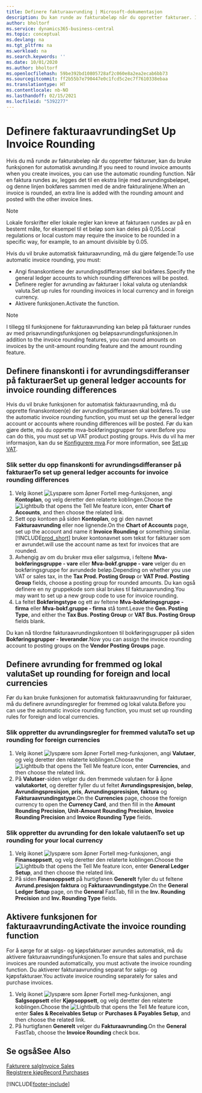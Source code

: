 ```yaml
---
title: Definere fakturaavrunding | Microsoft-dokumentasjon
description: Du kan runde av fakturabeløp når du oppretter fakturaer. I tillegg kan lokale forskrifter eller lokale regler kreve at fakturaen rundes av på en bestemt måte, for eksempel til et beløp som kan deles på 0,05.
author: bholtorf
ms.service: dynamics365-business-central
ms.topic: conceptual
ms.devlang: na
ms.tgt_pltfrm: na
ms.workload: na
ms.search.keywords: ''
ms.date: 10/01/2020
ms.author: bholtorf
ms.openlocfilehash: 59be392bd10805728af2c060e8a2ea2ecab6bb73
ms.sourcegitcommit: ff2b55b7e790447e0c1fcd5c2ec7f7610338ebaa
ms.translationtype: HT
ms.contentlocale: nb-NO
ms.lasthandoff: 02/15/2021
ms.locfileid: "5392277"
---
```

# <a name="set-up-invoice-rounding"></a><span data-ttu-id="099cd-104">Definere fakturaavrunding</span><span class="sxs-lookup"><span data-stu-id="099cd-104">Set Up Invoice Rounding</span></span>
<span data-ttu-id="099cd-105">Hvis du må runde av fakturabeløp når du oppretter fakturaer, kan du bruke funksjonen for automatisk avrunding.</span><span class="sxs-lookup"><span data-stu-id="099cd-105">If you need to round invoice amounts when you create invoices, you can use the automatic rounding function.</span></span> <span data-ttu-id="099cd-106">Når en faktura rundes av, legges det til en ekstra linje med avrundingsbeløpet, og denne linjen bokføres sammen med de andre fakturalinjene.</span><span class="sxs-lookup"><span data-stu-id="099cd-106">When an invoice is rounded, an extra line is added with the rounding amount and posted with the other invoice lines.</span></span>

> [!NOTE]  
>  <span data-ttu-id="099cd-107">Lokale forskrifter eller lokale regler kan kreve at fakturaen rundes av på en bestemt måte, for eksempel til et beløp som kan deles på 0,05.</span><span class="sxs-lookup"><span data-stu-id="099cd-107">Local regulations or local custom may require the invoice to be rounded in a specific way, for example, to an amount divisible by 0.05.</span></span>  

<span data-ttu-id="099cd-108">Hvis du vil bruke automatisk fakturaavrunding, må du gjøre følgende:</span><span class="sxs-lookup"><span data-stu-id="099cd-108">To use automatic invoice rounding, you must:</span></span>  

* <span data-ttu-id="099cd-109">Angi finanskontiene der avrundingsdifferanser skal bokføres.</span><span class="sxs-lookup"><span data-stu-id="099cd-109">Specify the general ledger accounts to which rounding differences will be posted.</span></span>  
* <span data-ttu-id="099cd-110">Definere regler for avrunding av fakturaer i lokal valuta og utenlandsk valuta.</span><span class="sxs-lookup"><span data-stu-id="099cd-110">Set up rules for rounding invoices in local currency and in foreign currency.</span></span>  
* <span data-ttu-id="099cd-111">Aktivere funksjonen.</span><span class="sxs-lookup"><span data-stu-id="099cd-111">Activate the function.</span></span>  

> [!NOTE]  
>  <span data-ttu-id="099cd-112">I tillegg til funksjonene for fakturaavrunding kan beløp på fakturaer rundes av med prisavrundingsfunksjonen og beløpsavrundingsfunksjonen.</span><span class="sxs-lookup"><span data-stu-id="099cd-112">In addition to the invoice rounding features, you can round amounts on invoices by the unit-amount rounding feature and the amount rounding feature.</span></span>  

## <a name="set-up-general-ledger-accounts-for-invoice-rounding-differences"></a><span data-ttu-id="099cd-113">Definere finanskonti i for avrundingsdifferanser på fakturaer</span><span class="sxs-lookup"><span data-stu-id="099cd-113">Set up general ledger accounts for invoice rounding differences</span></span>
<span data-ttu-id="099cd-114">Hvis du vil bruke funksjonen for automatisk fakturaavrunding, må du opprette finanskontoen(e) der avrundingsdifferansen skal bokføres.</span><span class="sxs-lookup"><span data-stu-id="099cd-114">To use the automatic invoice rounding function, you must set up the general ledger account or accounts where rounding differences will be posted.</span></span> <span data-ttu-id="099cd-115">Før du kan gjøre dette, må du opprette mva-bokføringsgrupper for varer.</span><span class="sxs-lookup"><span data-stu-id="099cd-115">Before you can do this, you must set up VAT product posting groups.</span></span> <span data-ttu-id="099cd-116">Hvis du vil ha mer informasjon, kan du se [Konfigurere mva](finance-setup-vat.md).</span><span class="sxs-lookup"><span data-stu-id="099cd-116">For more information, see [Set up VAT](finance-setup-vat.md).</span></span>  

### <a name="to-set-up-general-ledger-accounts-for-invoice-rounding-differences"></a><span data-ttu-id="099cd-117">Slik setter du opp finanskonti for avrundingsdifferanser på fakturaer</span><span class="sxs-lookup"><span data-stu-id="099cd-117">To set up general ledger accounts for invoice rounding differences</span></span>  
1. <span data-ttu-id="099cd-118">Velg ikonet ![Lyspære som åpner Fortell meg-funksjonen](media/ui-search/search_small.png "Fortell hva du vil gjøre"), angi **Kontoplan**, og velg deretter den relaterte koblingen.</span><span class="sxs-lookup"><span data-stu-id="099cd-118">Choose the ![Lightbulb that opens the Tell Me feature](media/ui-search/search_small.png "Tell me what you want to do") icon, enter **Chart of Accounts**, and then choose the related link.</span></span>  
2. <span data-ttu-id="099cd-119">Sett opp kontoen på siden **Kontoplan**, og gi den navnet **Fakturaavrunding** eller noe lignende.</span><span class="sxs-lookup"><span data-stu-id="099cd-119">On the **Chart of Accounts** page, set up the account and name it **Invoice Rounding** or something similar.</span></span> [!INCLUDE[prod_short](includes/prod_short.md)] <span data-ttu-id="099cd-120">bruker kontonavnet som tekst for fakturaer som er avrundet.</span><span class="sxs-lookup"><span data-stu-id="099cd-120">will use the account name as text for invoices that are rounded.</span></span>  
3. <span data-ttu-id="099cd-121">Avhengig av om du bruker mva eller salgsmva, i feltene **Mva-bokføringsgruppe - vare** eller **Mva-bokf.gruppe - vare** velger du en bokføringsgruppe for avrundede beløp.</span><span class="sxs-lookup"><span data-stu-id="099cd-121">Depending on whether you use VAT or sales tax, in the **Tax Prod. Posting Group** or **VAT Prod. Posting Group** fields, choose a posting group for rounded amounts.</span></span> <span data-ttu-id="099cd-122">Du kan også definere en ny gruppekode som skal brukes til fakturaavrunding.</span><span class="sxs-lookup"><span data-stu-id="099cd-122">You may want to set up a new group code to use for invoice rounding.</span></span>
4. <span data-ttu-id="099cd-123">La feltet **Bokføringstype** og ett av feltene **Mva-bokføringsgruppe - firma** eller **Mva-bokf.gruppe - firma** stå tomt.</span><span class="sxs-lookup"><span data-stu-id="099cd-123">Leave the **Gen. Posting Type**, and either the **Tax Bus. Posting Group** or **VAT Bus. Posting Group** fields blank.</span></span> <!-- Why do we say to leave these blank, when there are a lot of other fields we also leave blank but don't mention? -->  

<span data-ttu-id="099cd-124">Du kan nå tilordne fakturaavrundingskontoen til bokføringsgrupper på siden **Bokføringsgrupper - leverandør**.</span><span class="sxs-lookup"><span data-stu-id="099cd-124">Now you can assign the invoice rounding account to posting groups on the **Vendor Posting Groups** page.</span></span>  <!-- Why only the vendor posting groups? -->

## <a name="set-up-rounding-for-foreign-and-local-currencies"></a><span data-ttu-id="099cd-125">Definere avrunding for fremmed og lokal valuta</span><span class="sxs-lookup"><span data-stu-id="099cd-125">Set up rounding for foreign and local currencies</span></span>
<span data-ttu-id="099cd-126">Før du kan bruke funksjonen for automatisk fakturaavrunding for fakturaer, må du definere avrundingsregler for fremmed og lokal valuta.</span><span class="sxs-lookup"><span data-stu-id="099cd-126">Before you can use the automatic invoice rounding function, you must set up rounding rules for foreign and local currencies.</span></span>

### <a name="to-set-up-rounding-for-foreign-currencies"></a><span data-ttu-id="099cd-127">Slik oppretter du avrundingsregler for fremmed valuta</span><span class="sxs-lookup"><span data-stu-id="099cd-127">To set up rounding for foreign currencies</span></span>  
1. <span data-ttu-id="099cd-128">Velg ikonet ![lyspære som åpner Fortell meg-funksjonen](media/ui-search/search_small.png "Fortell hva du vil gjøre"), angi **Valutaer**, og velg deretter den relaterte koblingen.</span><span class="sxs-lookup"><span data-stu-id="099cd-128">Choose the ![Lightbulb that opens the Tell Me feature](media/ui-search/search_small.png "Tell me what you want to do") icon, enter **Currencies**, and then choose the related link.</span></span>  
2. <span data-ttu-id="099cd-129">På **Valutaer**-siden velger du den fremmede valutaen for å åpne **valutakortet**, og deretter fyller du ut feltet **Avrundingspresisjon, beløp**, **Avrundingspresisjon, pris**, **Avrundingspresisjon, faktura** og **Fakturaavrundingstype**.</span><span class="sxs-lookup"><span data-stu-id="099cd-129">On the **Currencies** page, choose the foreign currency to open the **Currency Card**, and then fill in the **Amount Rounding Precision**, **Unit-Amount Rounding Precision**, **Invoice Rounding Precision** and **Invoice Rounding Type** fields.</span></span>

### <a name="to-set-up-rounding-for-your-local-currency"></a><span data-ttu-id="099cd-130">Slik oppretter du avrunding for den lokale valutaen</span><span class="sxs-lookup"><span data-stu-id="099cd-130">To set up rounding for your local currency</span></span>
1. <span data-ttu-id="099cd-131">Velg ikonet ![lyspære som åpner Fortell meg-funksjonen](media/ui-search/search_small.png "Fortell hva du vil gjøre"), angi **Finansoppsett**, og velg deretter den relaterte koblingen.</span><span class="sxs-lookup"><span data-stu-id="099cd-131">Choose the ![Lightbulb that opens the Tell Me feature](media/ui-search/search_small.png "Tell me what you want to do") icon, enter **General Ledger Setup**, and then choose the related link.</span></span>  
2. <span data-ttu-id="099cd-132">På siden **Finansoppsett** på hurtigfanen **Generelt** fyller du ut feltene **Avrund.presisjon faktura** og **Fakturaavrundingstype**.</span><span class="sxs-lookup"><span data-stu-id="099cd-132">On the **General Ledger Setup** page, on the **General** FastTab, fill in the **Inv. Rounding Precision** and **Inv. Rounding Type** fields.</span></span>  

## <a name="activate-the-invoice-rounding-function"></a><span data-ttu-id="099cd-133">Aktivere funksjonen for fakturaavrunding</span><span class="sxs-lookup"><span data-stu-id="099cd-133">Activate the invoice rounding function</span></span>  
<span data-ttu-id="099cd-134">For å sørge for at salgs- og kjøpsfakturaer avrundes automatisk, må du aktivere fakturaavrundingsfunksjonen.</span><span class="sxs-lookup"><span data-stu-id="099cd-134">To ensure that sales and purchase invoices are rounded automatically, you must activate the invoice rounding function.</span></span> <span data-ttu-id="099cd-135">Du aktiverer fakturaavrunding separat for salgs- og kjøpsfakturaer.</span><span class="sxs-lookup"><span data-stu-id="099cd-135">You activate invoice rounding separately for sales and purchase invoices.</span></span>

1. <span data-ttu-id="099cd-136">Velg ikonet ![lyspære som åpner Fortell meg-funksjonen](media/ui-search/search_small.png "Fortell hva du vil gjøre"), angi **Salgsoppsett** eller **Kjøpsoppsett**, og velg deretter den relaterte koblingen.</span><span class="sxs-lookup"><span data-stu-id="099cd-136">Choose the ![Lightbulb that opens the Tell Me feature](media/ui-search/search_small.png "Tell me what you want to do") icon, enter **Sales & Receivables Setup** or **Purchases & Payables Setup**, and then choose the related link.</span></span>  
2. <span data-ttu-id="099cd-137">På hurtigfanen **Generelt** velger du **Fakturaavrunding**.</span><span class="sxs-lookup"><span data-stu-id="099cd-137">On the **General** FastTab, choose the **Invoice Rounding** check box.</span></span>  

## <a name="see-also"></a><span data-ttu-id="099cd-138">Se også</span><span class="sxs-lookup"><span data-stu-id="099cd-138">See Also</span></span>  
[<span data-ttu-id="099cd-139">Fakturere salg</span><span class="sxs-lookup"><span data-stu-id="099cd-139">Invoice Sales</span></span>](sales-how-invoice-sales.md)  
[<span data-ttu-id="099cd-140">Registrere kjøp</span><span class="sxs-lookup"><span data-stu-id="099cd-140">Record Purchases</span></span>](purchasing-how-record-purchases.md)


[!INCLUDE[footer-include](includes/footer-banner.md)]